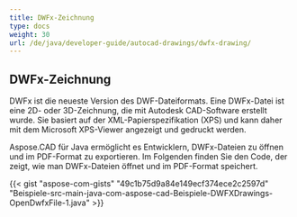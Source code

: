 ```yaml
---
title: DWFx-Zeichnung
type: docs
weight: 30
url: /de/java/developer-guide/autocad-drawings/dwfx-drawing/
---
```


## **DWFx-Zeichnung**
DWFx ist die neueste Version des DWF-Dateiformats. Eine DWFx-Datei ist eine 2D- oder 3D-Zeichnung, die mit Autodesk CAD-Software erstellt wurde. Sie basiert auf der XML-Papierspezifikation (XPS) und kann daher mit dem Microsoft XPS-Viewer angezeigt und gedruckt werden.

Aspose.CAD für Java ermöglicht es Entwicklern, DWFx-Dateien zu öffnen und im PDF-Format zu exportieren. Im Folgenden finden Sie den Code, der zeigt, wie man DWFx-Dateien öffnet und im PDF-Format speichert.

{{< gist "aspose-com-gists" "49c1b75d9a84e149ecf374ece2c2597d" "Beispiele-src-main-java-com-aspose-cad-Beispiele-DWFXDrawings-OpenDwfxFile-1.java" >}}
